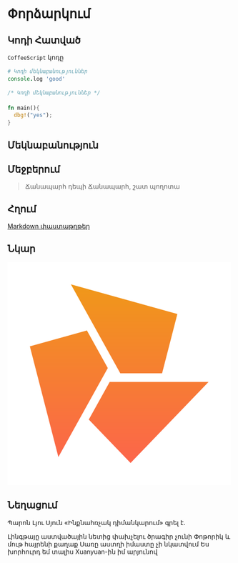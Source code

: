 [Markdown-ի համաշխարհային մեկնաբանությունները]:#

# Փորձարկում

## Կոդի Հատված

`CoffeeScript` կոդը

```coffee
# Կոդի մեկնաբանություններ
console.log 'good'


```

```rust
/* Կոդի մեկնաբանություններ */

fn main(){
  dbg!("yes");
}
```

## Մեկնաբանություն

<!-- HTML 注释 --> 

<!-- 多行注释 --> 

## Մեջբերում

> Ճանապարհ դեպի Ճանապարհ, շատ պողոտա

## Հղում

[Markdown փաստաթղթեր](https://github.com/xxai-art/xxai-art-md)

## Նկար

![xxAI.Art ապրանքանիշի ինքնությունը](https://raw.githubusercontent.com/xxai-art/web/main/file/svg/logo.svg)

## Նեղացում

Պարոն Լյու Սյուն «Ինքնահռչակ դիմանկարում» գրել է.

  Լինգթայը աստվածային նետից փախչելու ծրագիր չունի
  Փոթորիկ և մութ հայրենի քաղաք
  Սառը աստղի իմաստը չի նկատվում
  Ես խորհուրդ եմ տալիս Xuanyuan-ին իմ արյունով


